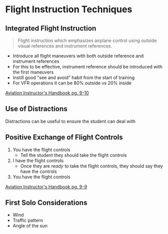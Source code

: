 # Flight Instruction Techniques

## Integrated Flight Instruction

> Flight instruction which emphasizes airplane control using outside visual references and instrument references.

- Introduce all flight maneuvers with both outside reference and instrument references
- For this to be effective, instrument reference should be introduced with the first maneuvers
- Instill good "see and avoid" habit from the start of training
- For VFR operations it can be 80% outside vs 20% inside

[Aviation Instructor's Handbook pg. 9-10](/_references/AIH/9-10)

## Use of Distractions

Distractions can be useful to ensure the student can deal with

## Positive Exchange of Flight Controls

1. You have the flight controls
   - Tell the student they should take the flight controls
2. I have the flight controls
   - Once they are _ready_ to take the flight controls, they should say they have the controls
3. You have the flight controls

[Aviation Instructor's Handbook pg. 9-9](/_references/AIH/9-9)

## First Solo Considerations

- Wind
- Traffic pattern
- Angle of the sun
